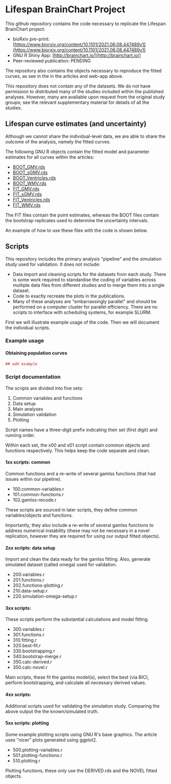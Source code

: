 # Lifespan BrainChart Project

This github repository contains the code necessary to replicate the Lifespan BrainChart project:

* bioRxiv pre-print: [https://www.biorxiv.org/content/10.1101/2021.06.08.447489v1](https://www.biorxiv.org/content/10.1101/2021.06.08.447489v1)
* GNU R Shiny App: [http://brainchart.io/](http://brainchart.io/)
* Peer-reviewed publication: PENDING

The repository also contains the objects necessary to reproduce the fitted curves, as see in the in the articles and web-app above.

This repository does not contain any of the datasets. We do not have permission to distributed many of the studies included within the published analyses. However, many are available upon request from the original study groups; see the relevant supplementary material for details of all the studies.

## Lifespan curve estimates (and uncertainty)

Although we cannot share the individual-level data, we are able to share the outcome of the analysis, namely the fitted curves.

The following GNU R objects contain the fitted model and parameter estimates for all curves within the articles:

* [BOOT_GMV.rds](Share/BOOT_GMV.rds)
* [BOOT_sGMV.rds](Share/BOOT_sGMV.rds)
* [BOOT_Ventricles.rds](Share/BOOT_Ventricles.rds)
* [BOOT_WMV.rds](Share/BOOT_WMV.rds)
* [FIT_GMV.rds](Share/FIT_GMV.rds)
* [FIT_sGMV.rds](Share/FIT_sGMV.rds)
* [FIT_Ventricles.rds](Share/FIT_Ventricles.rds)
* [FIT_WMV.rds](Share/FIT_WMV.rds)

The FIT files contain the point estimates, whereas the BOOT files contain the bootstrap replicates used to determine the uncertainty intervals.

An example of how to use these files with the code is shown below.

## Scripts

This repository includes the primary analysis "pipeline" and the simulation study used for validation. It does not include:

* Data import and cleaning scripts for the datasets from each study. There is some work required to standardise the coding of variables across multiple data files from different studies and to merge them into a single dataset.
* Code to exactly recreate the plots in the publications.
* Many of these analyses are "embarrassingly parallel" and should be performed on a computer cluster for parallel efficiency. There are no scripts to interface with scheduling systems, for example SLURM.

First we will illustrate example usage of the code. Then we will document the individual scripts.

### Example usage

#### Obtaining population curves



```r
## add example
```

### Script documentation

The scripts are divided into five sets:

 1. Common variables and functions
 2. Data setup
 3. Main analyses
 4. Simulation validation
 5. Plotting

Script names have a three-digit prefix indicating their set (first digit) and running order.

Within each set, the x00 and x01 script contain common objects and functions respectively. This helps keep the code separate and clean.

#### 1xx scripts: common

Common functions and a re-write of several gamlss functions (that had issues within our pipeline).

* 100.common-variables.r
* 101.common-functions.r
* 102.gamlss-recode.r

These scripts are sourced in later scripts, they define common variables/objects and functions.

Importantly, they also include a re-write of several gamlss functions to address numerical instability (these may not be necessary in a novel replication, however they are required for using our output fitted objects).

#### 2xx scripts: data setup

Import and clean the data ready for the gamlss fitting. Also, generate simulated dataset (called omega) used for validation.

* 200.variables.r
* 201.functions.r
* 202.functions-plotting.r
* 210.data-setup.r
* 220.simulation-omega-setup.r

#### 3xx scripts: 

These scripts perform the substantial calculations and model fitting.

* 300.variables.r
* 301.functions.r
* 310.fitting.r
* 320.best-fit.r
* 330.bootstrapping.r
* 340.bootstrap-merge.r
* 350.calc-derived.r
* 350.calc-novel.r

Main scripts, these fit the gamlss model(s), select the best (via
BIC), perform bootstrapping, and calculate all necessary derived values.

#### 4xx scripts: 

Additional scripts used for validating the simulation study. Comparing the above output the the known/simulated truth.

#### 5xx scripts: plotting

Some example plotting scripts using GNU R's base graphics. The article uses "nicer" plots generated using ggplot2.

* 500.plotting-variables.r
* 501.plotting-functions.r
* 510.plotting.r

Plotting functions, these *only* use the DERIVED.rds and the NOVEL
fitted objects.
